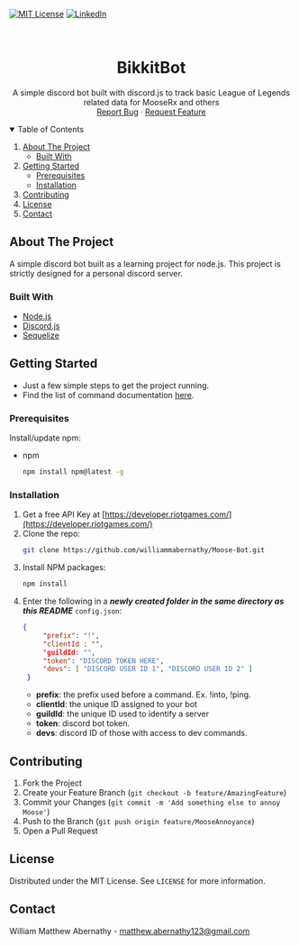 <!-- PROJECT SHIELDS -->
[![MIT License][license-shield]][license-url]
[![LinkedIn][linkedin-shield]][linkedin-url]



<!-- PROJECT LOGO -->
<br />
<p align="center">

  <h1 align="center">BikkitBot</h1>

  <p align="center">
    A simple discord bot built with discord.js to track basic League of Legends related data for MooseRx and others
    <br />
    <a href="https://github.com/williammabernathy/bikkitbot/issues">Report Bug</a>
    ·
    <a href="https://github.com/williammabernathy/bikkitbot/issues">Request Feature</a>
  </p>
</p>



<!-- TABLE OF CONTENTS -->
<details open="open">
  <summary>Table of Contents</summary>
  <ol>
    <li>
      <a href="#about-the-project">About The Project</a>
      <ul>
        <li><a href="#built-with">Built With</a></li>
      </ul>
    </li>
    <li>
      <a href="#getting-started">Getting Started</a>
      <ul>
        <li><a href="#prerequisites">Prerequisites</a></li>
        <li><a href="#installation">Installation</a></li>
      </ul>
    </li>
    <li><a href="#contributing">Contributing</a></li>
    <li><a href="#license">License</a></li>
    <li><a href="#contact">Contact</a></li>
  </ol>
</details>



<!-- ABOUT THE PROJECT -->
## About The Project

A simple discord bot built as a learning project for node.js. This project is strictly designed for a personal discord server.

### Built With

* [Node.js](https://nodejs.org/en/)
* [Discord.js](https://discord.js.org/#/)
* [Sequelize](https://sequelize.org/)



<!-- GETTING STARTED -->
## Getting Started

- Just a few simple steps to get the project running. <br>
- Find the list of command documentation [here](https://github.com/williammabernathy/Moose-Bot/tree/master/commands#commands).

### Prerequisites

Install/update npm:
* npm
  ```sh
  npm install npm@latest -g
  ```

### Installation

1. Get a free API Key at [https://developer.riotgames.com/](https://developer.riotgames.com/)
2. Clone the repo:
   ```sh
   git clone https://github.com/williammabernathy/Moose-Bot.git
   ```
3. Install NPM packages:
   ```sh
   npm install
   ```
4. Enter the following in a ***newly created folder in the same directory as this README*** `config.json`:
   ```json
   {
	    "prefix": "!",
	    "clientId : "",
	    "guildId: "",
	    "token": "DISCORD TOKEN HERE",
	    "devs": [ "DISCORD USER ID 1", "DISCORD USER ID 2" ]
    }
   ```
   - **prefix**: the prefix used before a command. Ex. !into, !ping.
   - **clientId**: the unique ID assigned to your bot
   - **guildId**: the unique ID used to identify a server
   - **token**: discord bot token.
   - **devs**: discord ID of those with access to dev commands.

<!-- CONTRIBUTING -->
## Contributing

1. Fork the Project
2. Create your Feature Branch (`git checkout -b feature/AmazingFeature`)
3. Commit your Changes (`git commit -m 'Add something else to annoy Moose'`)
4. Push to the Branch (`git push origin feature/MooseAnnoyance`)
5. Open a Pull Request



<!-- LICENSE -->
## License

Distributed under the MIT License. See `LICENSE` for more information.



<!-- CONTACT -->
## Contact

William Matthew Abernathy - matthew.abernathy123@gmail.com

<!-- MARKDOWN LINKS & IMAGES -->
<!-- https://www.markdownguide.org/basic-syntax/#reference-style-links -->

[license-shield]: https://img.shields.io/github/license/othneildrew/Best-README-Template.svg?style=for-the-badge
[license-url]: https://github.com/othneildrew/Best-README-Template/blob/master/LICENSE.txt
[linkedin-shield]: https://img.shields.io/badge/-LinkedIn-black.svg?style=for-the-badge&logo=linkedin&colorB=555
[linkedin-url]: https://www.linkedin.com/in/william-abernathy-b636a5199/
